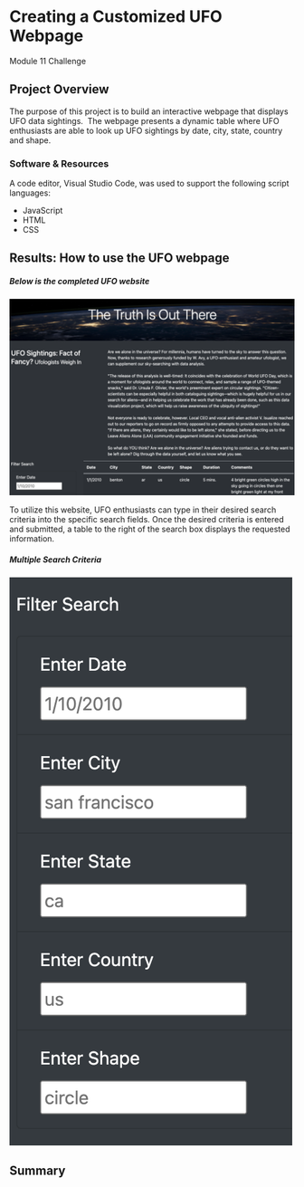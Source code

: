 # Creating a Customized UFO Webpage
Module 11 Challenge

## Project Overview
The purpose of this project is to build an interactive webpage that displays UFO data sightings.  The webpage presents a dynamic table where UFO enthusiasts are able to look up UFO sightings by date, city, state, country and shape.  

### Software & Resources
A code editor, Visual Studio Code, was used to support the following script languages:
- JavaScript
- HTML
- CSS

## Results: How to use the UFO webpage
##### Below is the completed UFO website
![fig1](https://github.com/retroxsky06/UFOs/blob/main/images/UFO_webpagetable.png)

To utilize this website, UFO enthusiasts can type in their desired search criteria into the specific search fields.  Once the desired criteria is entered and submitted, a table to the right of the search box displays the requested information.  

##### Multiple Search Criteria
![fig2](https://github.com/retroxsky06/UFOs/blob/main/images/Updatedfilter.png) 

## Summary


